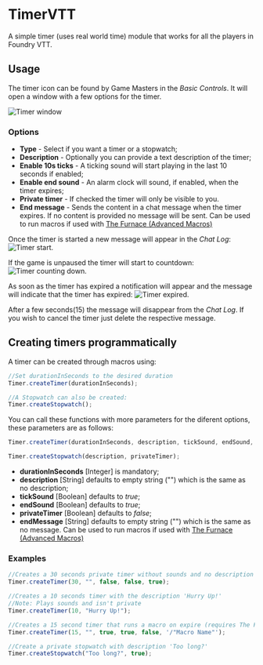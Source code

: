 # TimerVTT

A simple timer (uses real world time) module that works for all the players in Foundry VTT.

## Usage

The timer icon can be found by Game Masters in the _Basic Controls_. It will open a window with a few options for the timer.

![Timer window][1]

### Options

- **Type** - Select if you want a timer or a stopwatch;
- **Description** - Optionally you can provide a text description of the timer;
- **Enable 10s ticks** - A ticking sound will start playing in the last 10 seconds if enabled;
- **Enable end sound** - An alarm clock will sound, if enabled, when the timer expires;
- **Private timer** - If checked the timer will only be visible to you.
- **End message** - Sends the content in a chat message when the timer expires. If no content is provided no message will be sent. Can be used to run macros if used with [The Furnace (Advanced Macros)](https://foundryvtt.com/packages/furnace)

Once the timer is started a new message will appear in the _Chat Log_: ![Timer start][2].

If the game is unpaused the timer will start to countdown: ![Timer counting down][3].

As soon as the timer has expired a notification will appear and the message will indicate that the timer has expired: ![Timer expired][4].

After a few seconds(15) the message will disappear from the _Chat Log_. If you wish to cancel the timer just delete the respective message.

## Creating timers programmatically

A timer can be created through macros using:

```Javascript
//Set durationInSeconds to the desired duration
Timer.createTimer(durationInSeconds);

//A Stopwatch can also be created:
Timer.createStopwatch();
```

You can call these functions with more parameters for the diferent options, these parameters are as follows:

```javascript
Timer.createTimer(durationInSeconds, description, tickSound, endSound, privateTimer, endMessage);

Timer.createStopwatch(description, privateTimer);
```

- **durationInSeconds** [Integer] is mandatory;
- **description** [String] defaults to empty string ("") which is the same as no description;
- **tickSound** [Boolean] defaults to _true_;
- **endSound** [Boolean] defaults to _true_;
- **privateTimer** [Boolean] defaults to _false_;
- **endMessage** [String] defaults to empty string ("") which is the same as no message. Can be used to run macros if used with [The Furnace (Advanced Macros)](https://foundryvtt.com/packages/furnace)

### Examples

```Javascript
//Creates a 30 seconds private timer without sounds and no description
Timer.createTimer(30, "", false, false, true);

//Creates a 10 seconds timer with the description 'Hurry Up!'
//Note: Plays sounds and isn't private
Timer.createTimer(10, "Hurry Up!");

//Creates a 15 second timer that runs a macro on expire (requires The Furnace)
Timer.createTimer(15, "", true, true, false, '/"Macro Name"');

//Create a private stopwatch with description 'Too long?'
Timer.createStopwatch("Too long?", true);
```

[1]: https://joaomeneses.pt/timerVTT/1.png
[2]: https://joaomeneses.pt/timerVTT/2.png
[3]: https://joaomeneses.pt/timerVTT/3.png
[4]: https://joaomeneses.pt/timerVTT/4.png
